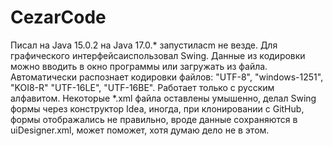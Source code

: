# CezarCode
Писал на Java 15.0.2 на Java 17.0.* запустиласm не везде.
Для графического интерфейсаиспользовал Swing.
Данные из кодировки можно вводить в окно программы или загружать из файла.
Автоматически распознает кодировки файлов: "UTF-8", "windows-1251", "KOI8-R" "UTF-16LE", "UTF-16BE".
Работает только с русским алфавитом.
Некоторые *.xml файла оставлены умышенно, делал Swing формы через конструктор Idea,
иногда, при клонировании с GitHub, формы отображались не правильно, вроде данные сохраняются в uiDesigner.xml,
может поможет, хотя думаю дело не в этом.
